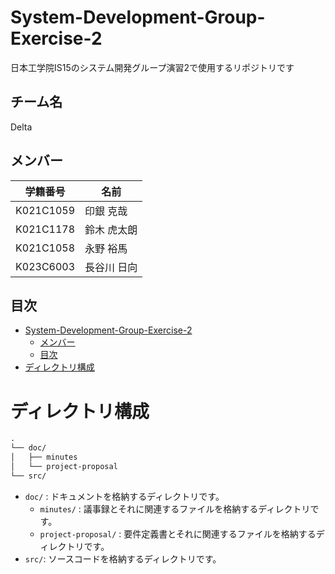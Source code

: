 # System-Development-Group-Exercise-2
日本工学院IS15のシステム開発グループ演習2で使用するリポジトリです

## チーム名
Delta

## メンバー
|学籍番号|名前|
|-|-|
|K021C1059|印銀 克哉|
|K021C1178|鈴木 虎太朗|
|K021C1058|永野 裕馬|
|K023C6003|長谷川 日向|

## 目次

- [System-Development-Group-Exercise-2](#System-Development-Group-Exercise-2)
  - [メンバー](#メンバー)
  - [目次](#目次)
- [ディレクトリ構成](#ディレクトリ構成)


# ディレクトリ構成
```md
.
└── doc/
│   ├── minutes
│   └── project-proposal
└── src/

```

- `doc/` : ドキュメントを格納するディレクトリです。
  - `minutes/` : 議事録とそれに関連するファイルを格納するディレクトリです。
  - `project-proposal/` : 要件定義書とそれに関連するファイルを格納するディレクトリです。
- `src/`: ソースコードを格納するディレクトリです。
